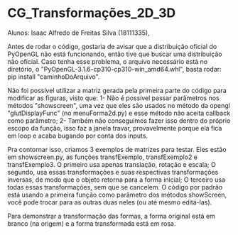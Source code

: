 # CG_Transformações_2D_3D

Alunos: Isaac Alfredo de Freitas Silva (18111335),

Antes de rodar o código, gostaria de avisar que a distribuição oficial do PyOpenGL não está funcionando, então tive que buscar uma distribuição não oficial. Caso tenha esse problema, o arquivo necessário está no diretório, o "PyOpenGL-3.1.6-cp310-cp310-win_amd64.whl", basta rodar: pip install "caminhoDoArquivo".

Não foi possível utilizar a matriz gerada pela primeira parte do código para modificar as figuras, visto que: 1- Não é possível passar parâmetros nos métodos "showscreen", uma vez que eles são usados no método da opengl "glutDisplayFunc" (no menuForma2d.py) e esse método não aceita callback como parâmetro; 2- Também não conseguimos fazer isso dentro do próprio escopo da função, isso faz a janela travar, provavelmente porque ela fica em loop e acaba bugando por conta dos inputs.

Pra contornar isso, criamos 3 exemplos de matrizes para testar. Eles estão em showscreen.py, as funções transfExemplo, transfExemplo2 e transfExemplo3. O primeiro usa apenas translação, rotação e escala; O segundo, usa essas transformações e suas respectivas transformações inversas, de modo que o objeto retorna para a forma inicial; O terceiro usa todas essas transformações, sem que se cancelem. O código por padrão está usando a primeira função como parâmetro dos métodos showScreen, você pode trocar para as outras duas neles (ou até mesmo editá-las).

Para demonstrar a transformação das formas, a forma original está em branco (na origem) e a forma transformada está em rosa.
